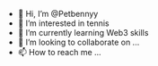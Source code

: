 - 👋 Hi, I’m @Petbennyy
- 👀 I’m interested in tennis
- 🌱 I’m currently learning Web3 skills
- 💞️ I’m looking to collaborate on ...
- 📫 How to reach me ...

<!---
Petbennyy/Petbennyy is a ✨ special ✨ repository because its `README.md` (this file) appears on your GitHub profile.
You can click the Preview link to take a look at your changes.
--->
